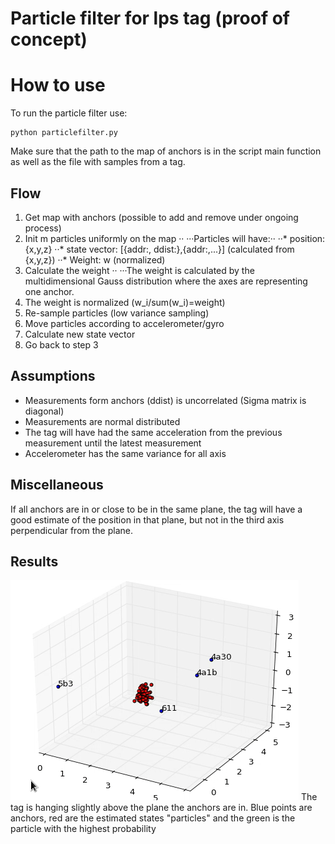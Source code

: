 # Particle filter for lps tag (proof of concept)

# How to use
To run the particle filter use:
```
python particlefilter.py
```
Make sure that the path to the map of anchors is in the script main function as well as the file with samples from a tag.


## Flow
1. Get map with anchors (possible to add and remove under ongoing process)
2. Init m particles uniformly on the map ··
···Particles will have:··
··* position: {x,y,z}
··* state vector: [{addr:<addr>, ddist:<ddist>},{addr:<addr>,...}] (calculated from {x,y,z})
··* Weight: w (normalized)
3. Calculate the weight ··
···The weight is calculated by the multidimensional Gauss distribution where the axes are representing one anchor.
4. The weight is normalized (w_i/sum(w_i)=weight)
5. Re-sample particles (low variance sampling)
6. Move particles according to accelerometer/gyro
7. Calculate new state vector
8. Go back to step 3


## Assumptions
* Measurements form anchors (ddist) is uncorrelated (Sigma matrix is diagonal)
* Measurements are normal distributed
* The tag will have had the same acceleration from the previous measurement until the latest measurement
* Accelerometer has the same variance for all axis 


## Miscellaneous
If all anchors are in or close to be in the same plane, the tag will have a good estimate of the position in that plane, but not in the third axis perpendicular from the plane.


## Results

![](images/particle.gif)
The tag is hanging slightly above the plane the anchors are in. Blue points are anchors, red are the estimated states "particles" and the green is the particle with the highest probability
